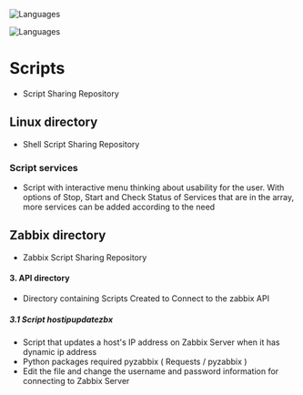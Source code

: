 ![Languages](https://img.shields.io/badge/1-Python-blue.svg)

![Languages](https://img.shields.io/badge/2-ShellScript-red.svg)


# Scripts 

  - Script Sharing Repository
  
## Linux directory

  - Shell Script Sharing Repository
  
### Script services
 
  - Script with interactive menu thinking about usability for the user. With options of Stop, Start and Check Status of Services that are in the array, more services can be added according to the need
  
## Zabbix directory

  - Zabbix Script Sharing Repository

#### 3. API directory

  - Directory containing Scripts Created to Connect to the zabbix API
  
##### 3.1 Script hostipupdatezbx

  - Script that updates a host's IP address on Zabbix Server when it has dynamic ip address
  - Python packages required pyzabbix ( Requests / pyzabbix )
  - Edit the file and change the username and password information for connecting to Zabbix Server
